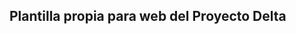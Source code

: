 ## Plantilla propia para web del Proyecto Delta
[Enlace al proyecto en github.io]: https://andygardiaz.github.io/proyectodelta/
